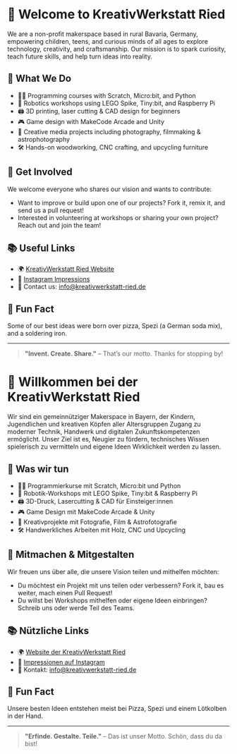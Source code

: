 # 👋 Welcome to KreativWerkstatt Ried

We are a non-profit makerspace based in rural Bavaria, Germany, empowering children, teens, and curious minds of all ages to explore technology, creativity, and craftsmanship. Our mission is to spark curiosity, teach future skills, and help turn ideas into reality.

## 🎯 What We Do

- 👩‍💻 Programming courses with Scratch, Micro:bit, and Python  
- 🤖 Robotics workshops using LEGO Spike, Tiny:bit, and Raspberry Pi  
- 🖨️ 3D printing, laser cutting & CAD design for beginners  
- 🎮 Game design with MakeCode Arcade and Unity  
- 📸 Creative media projects including photography, filmmaking & astrophotography  
- 🛠️ Hands-on woodworking, CNC crafting, and upcycling furniture

## 🌱 Get Involved

We welcome everyone who shares our vision and wants to contribute:
- Want to improve or build upon one of our projects? Fork it, remix it, and send us a pull request!
- Interested in volunteering at workshops or sharing your own project? Reach out and join the team!

## 📚 Useful Links

- 🌍 [KreativWerkstatt Ried Website](https://www.kreativwerkstatt-ried.de)  
- 📸 [Instagram Impressions](https://www.instagram.com/kreativwerkstatt.ried)  
- 💌 Contact us: info@kreativwerkstatt-ried.de

## 🧁 Fun Fact

Some of our best ideas were born over pizza, Spezi (a German soda mix), and a soldering iron.

---

> **"Invent. Create. Share."** – That’s our motto. Thanks for stopping by!

# 👋 Willkommen bei der KreativWerkstatt Ried

Wir sind ein gemeinnütziger Makerspace in Bayern, der Kindern, Jugendlichen und kreativen Köpfen aller Altersgruppen Zugang zu moderner Technik, Handwerk und digitalen Zukunftskompetenzen ermöglicht. Unser Ziel ist es, Neugier zu fördern, technisches Wissen spielerisch zu vermitteln und eigene Ideen Wirklichkeit werden zu lassen.

## 🎯 Was wir tun

- 👩‍💻 Programmierkurse mit Scratch, Micro:bit und Python
- 🤖 Robotik-Workshops mit LEGO Spike, Tiny:bit & Raspberry Pi
- 🖨️ 3D-Druck, Lasercutting & CAD für Einsteiger:innen
- 🎮 Game Design mit MakeCode Arcade & Unity
- 📸 Kreativprojekte mit Fotografie, Film & Astrofotografie
- 🛠️ Handwerkliches Arbeiten mit Holz, CNC und Upcycling

## 🌱 Mitmachen & Mitgestalten

Wir freuen uns über alle, die unsere Vision teilen und mithelfen möchten:
- Du möchtest ein Projekt mit uns teilen oder verbessern? Fork it, bau es weiter, mach einen Pull Request!
- Du willst bei Workshops mithelfen oder eigene Ideen einbringen? Schreib uns oder werde Teil des Teams.

## 📚 Nützliche Links

- 🌍 [Website der KreativWerkstatt Ried](https://www.kreativwerkstatt-ried.de)
- 📸 [Impressionen auf Instagram](https://www.instagram.com/kreativwerkstatt.ried)
- 💌 Kontakt: info@kreativwerkstatt-ried.de

## 🧁 Fun Fact

Unsere besten Ideen entstehen meist bei Pizza, Spezi und einem Lötkolben in der Hand.

---

> **"Erfinde. Gestalte. Teile."** – Das ist unser Motto. Schön, dass du da bist!
